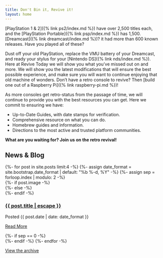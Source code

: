 ```yaml
---
title: Don't Bin it, Revive it!
layout: home
---
```


[PlayStation 1 & 2]({% link ps2/index.md %}) have over 2,500 titles each, and the [PlayStation Portable]({% link psp/index.md %}) has 1,500. [Dreamcast]({% link dreamcast/index.md %})? it had more than 600 known releases. Have you played all of these?

Dust off your old PlayStation, replace the VMU battery of your Dreamcast, and ready your stylus for your [Nintendo DS]({% link nds/index.md %}). Here at Revive Today we will show you what you’ve missed out on and more. We will show you the latest modifications that will ensure the best possible experience, and make sure you will want to continue enjoying that old machine of wonders. Don’t have a retro console to revive? Then [build one out of a Raspberry Pi]({% link raspberry-pi.md %})!  

As more consoles get retro-status from the passage of time, we will continue to provide you with the best resources you can get. Here we commit to ensuring we have:

* Up-to-Date Guides, with date stamps for verification.
* Comprehensive resource on what you can do.
* Homebrew guides and information.
* Directions to the most active and trusted platform communities.

**What are you waiting for? Join us on the retro revival!**

## News & Blog

<div class="container">
	<div class="row g-2 pb-2 align-items-start">
		{%- for post in site.posts limit:4 -%}
		{%- assign date_format = site.bootstrap.date_format | default: "%b %-d, %Y" -%}
		{%- assign sep = forloop.index | modulo: 2 -%}
		<div class="col">
			{%- if post.image -%}
			<div class="rt-homegrid" style="background-image:url('{{- post.image | relative_url -}}')"></div>
			{%- else -%}
			<div class="rt-homegrid" style="background-image:url('/assets/img/rt-default-banner.webp')"></div>
			{%- endif -%}
			<h3><a class="post-link" href="{{ post.url | relative_url }}">{{ post.title | escape }}</a></h3>	
			<span class="post-meta text-muted">Posted {{ post.date | date: date_format }}</span>
			<div>
				<p class="rt-button"><a href="{{ post.url | relative_url }}">Read More</a></p>
			</div>
		</div>
		{%- if sep == 0 -%}
		</div>
		<div class="row g-2 pb-2 align-items-start">
		{%- endif -%}
		{%- endfor -%}
	</div>
</div>

<div class="text-center">
	<p class="rt-button"><a href="{% link blog/index.html %}">View the archive</a></p>
</div>
